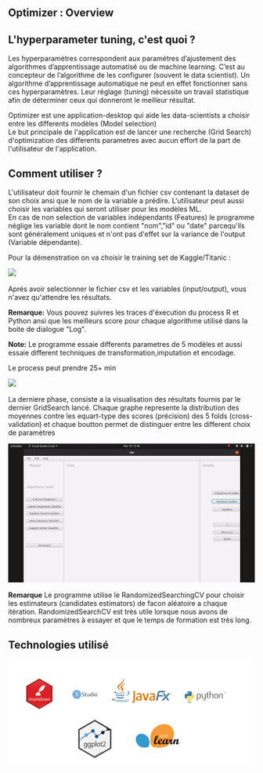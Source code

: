 ## Optimizer : Overview

## L'hyperparameter tuning, c'est quoi ?
Les hyperparamètres correspondent aux paramètres d’ajustement des algorithmes d’apprentissage automatisé ou de machine learning. C’est au concepteur de l’algorithme de les configurer (souvent le data scientist). Un algorithme d’apprentissage automatique ne peut en effet fonctionner sans ces hyperparamètres. Leur réglage (tuning) nécessite un travail statistique afin de déterminer ceux qui donneront le meilleur résultat.


Optimizer est une application-desktop qui aide les data-scientists a choisir entre les differents modèles (Model selection)  
Le but principale de l'application est de lancer une recherche (Grid Search) d'optimization des differents parametres avec aucun effort de la part de l'utilisateur de l'application.

## Comment utiliser ?

L'utilisateur doit fournir le chemain d'un fichier csv contenant la dataset de son choix ansi que le nom de la variable a prédire.
L'utilisateur peut aussi choisir les variables qui seront utiliser pour les modèles ML.  
En cas de non selection de variables indépendants (Features) le programme néglige les variable dont le nom contient "nom","id" ou "date" parcequ'ils sont généralement uniques et n'ont pas d'effet sur la variance de l'output (Variable dépendante).  

Pour la démenstration on va choisir le training set de Kaggle/Titanic :

![](./media/GIF1.gif)

Aprés avoir selectionner le fichier csv et les variables (input/output), vous n'avez qu'attendre les résultats.

**Remarque:** Vous pouvez suivres les traces d'éxecution du process R et Python ansi que les meilleurs score pour chaque algorithme utilisé dans la boite de dialogue "Log".

**Note:** Le programme essaie differents parametres de 5 modèles et aussi essaie different techniques de transformation,imputation et encodage.

Le process peut prendre 25+ min

![](./media/GIF2.gif)

La derniere phase, consiste a la visualisation des résultats fournis par le dernier GridSearch lancé.
Chaque graphe represente la distribution des moyennes contre les equart-type des scores (précision) des 5 folds (cross-validation) et chaque boutton permet de distinguer entre les different choix de paramètres

![](./media/GIF3.gif)


**Remarque** Le programme utilise le RandomizedSearchingCV pour choisir les estimateurs (candidates estimators) de facon aléatoire a chaque itération.  RandomizedSearchCV est très utile lorsque nous avons de nombreux paramètres à essayer et que le temps de formation est très long.

## Technologies utilisé
![](media/tech.png)

